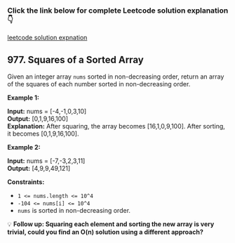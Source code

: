 ### Click the link below for complete Leetcode solution explanation 👇
[leetcode solution expnation](https://leetcode.com/problems/squares-of-a-sorted-array/solutions/4809990/simple-solution-2-approaches-two-pointer-sorting-beats-100-java/)

## 977. Squares of a Sorted Array
Given an integer array ``nums`` sorted in non-decreasing order, return an array of the squares of each number sorted in non-decreasing order.

**Example 1:**

**Input:** nums = [-4,-1,0,3,10]  <br>
**Output:** [0,1,9,16,100]  <br>
**Explanation:** After squaring, the array becomes [16,1,0,9,100].
After sorting, it becomes [0,1,9,16,100].

**Example 2:**

**Input:** nums = [-7,-3,2,3,11] <br>
**Output:** [4,9,9,49,121] <br>

**Constraints:**

- ``1 <= nums.length <= 10^4 ``
- ``-104 <= nums[i] <= 10^4 ``
- ``nums`` is sorted in non-decreasing order. 
 

💡 __Follow up: Squaring each element and sorting the new array is very trivial, could you find an O(n) solution using a different approach?__
